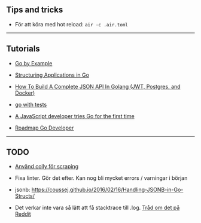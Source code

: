 ## Tips and tricks
* För att köra med hot reload: ` air -c .air.toml `

---
## Tutorials
* [Go by Example](https://gobyexample.com/)

* [Structuring Applications in Go](https://www.gobeyond.dev/structuring-applications/)
 
* [How To Build A Complete JSON API In Golang (JWT, Postgres, and Docker)](https://www.youtube.com/watch?v=pwZuNmAzaH8)

* [go with tests](https://quii.gitbook.io/learn-go-with-tests)

* [A JavaScript developer tries Go for the first time](https://gebna.gg/blog/javascript-developer-tries-golang/)

* [Roadmap Go Developer](https://roadmap.sh/golang)

---
## TODO
* [Använd colly för scraping](https://github.com/gocolly/colly)

* Fixa linter. Gör det efter. Kan nog bli mycket errors / varningar i början
 
* jsonb: https://coussej.github.io/2016/02/16/Handling-JSONB-in-Go-Structs/

* Det verkar inte vara så lätt att få stacktrace till .log. [Tråd om det på Reddit](https://www.reddit.com/r/golang/comments/1acx63i/how_do_you_get_stack_traces_for_errors/)